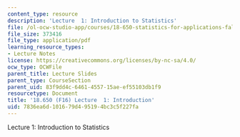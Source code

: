 ```yaml
---
content_type: resource
description: 'Lecture  1: Introduction to Statistics'
file: /ol-ocw-studio-app/courses/18-650-statistics-for-applications-fall-2016/7836ea6d101679d495194bc3c5f227fa_MIT18_650F16_Introduction.pdf
file_size: 373416
file_type: application/pdf
learning_resource_types:
- Lecture Notes
license: https://creativecommons.org/licenses/by-nc-sa/4.0/
ocw_type: OCWFile
parent_title: Lecture Slides
parent_type: CourseSection
parent_uid: 83f9dd4c-6461-4557-15ae-ef55103db1f9
resourcetype: Document
title: '18.650 (F16) Lecture  1: Introduction'
uid: 7836ea6d-1016-79d4-9519-4bc3c5f227fa
---
```

Lecture  1: Introduction to Statistics